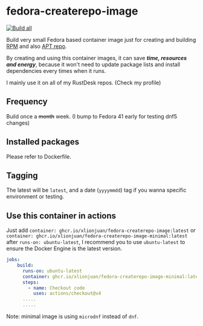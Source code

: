 # fedora-createrepo-image

[![Build all](https://github.com/xlionjuan/fedora-createrepo-image/actions/workflows/build_all.yml/badge.svg)](https://github.com/xlionjuan/fedora-createrepo-image/actions/workflows/build_all.yml)

Build very small Fedora based container image just for creating and building [RPM](https://github.com/xlionjuan/rustdesk-rpm-repo/tree/main/createrepo) and also [APT repo](https://github.com/xlionjuan/apt-repo-action).

By creating and using this container images, it can save ***time, resources and energy***, because it won't need to update package lists and install dependencies every times when it runs.

I mainly use it on all of my RustDesk repos. (Check my profile)

## Frequency

Build once a ~~month~~ week. (I bump to Fedora 41 early for testing dnf5 changes)

## Installed packages

Please refer to Dockerfile.

## Tagging
The latest will be `latest`, and a date (`yyyymmdd`) tag if you wanna specific environment or testing.

## Use this container in actions
Just add `container: ghcr.io/xlionjuan/fedora-createrepo-image:latest` or `container: ghcr.io/xlionjuan/fedora-createrepo-image-minimal:latest` after `runs-on: ubuntu-latest`, I recommend you to use `ubuntu-latest` to ensure the Docker Engine is the latest version.

```yml
jobs:
    build:
      runs-on: ubuntu-latest
      container: ghcr.io/xlionjuan/fedora-createrepo-image-minimal:latest
      steps:
        - name: Checkout code
          uses: actions/checkout@v4
      .....
      .....
```

Note: minimal image is using `microdnf` instead of `dnf`.
